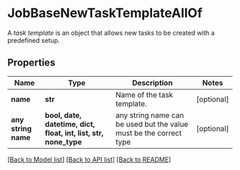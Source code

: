 # JobBaseNewTaskTemplateAllOf

A *task template* is an object that allows new tasks to be created with a predefined setup.

## Properties
Name | Type | Description | Notes
------------ | ------------- | ------------- | -------------
**name** | **str** | Name of the task template. | [optional] 
**any string name** | **bool, date, datetime, dict, float, int, list, str, none_type** | any string name can be used but the value must be the correct type | [optional]

[[Back to Model list]](../README.md#documentation-for-models) [[Back to API list]](../README.md#documentation-for-api-endpoints) [[Back to README]](../README.md)


